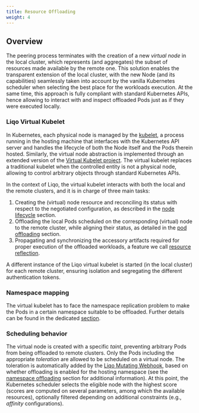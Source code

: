 ```yaml
---
title: Resource Offloading
weight: 4
---
```


## Overview

The peering process terminates with the creation of a new *virtual node* in the local cluster, which represents (and aggregates) the subset of resources made available by the remote one.
This solution enables the transparent extension of the local cluster, with the new Node (and its capabilities) seamlessly taken into account by the vanilla Kubernetes scheduler when selecting the best place for the workloads execution.
At the same time, this approach is fully compliant with standard Kubernetes APIs, hence allowing to interact with and inspect offloaded Pods just as if they were executed locally.

### Liqo Virtual Kubelet

In Kubernetes, each physical node is managed by the [kubelet](https://kubernetes.io/docs/reference/command-line-tools-reference/kubelet/), a process running in the hosting machine that interfaces with the Kubernetes API server and handles the lifecycle of both the Node itself and the Pods therein hosted.
Similarly, the virtual node abstraction is implemented through an extended version of the [Virtual Kubelet project](https://github.com/virtual-kubelet/virtual-kubelet#liqo-provider).
The virtual kubelet replaces a traditional kubelet when the controlled entity is not a physical node, allowing to control arbitrary objects through standard Kubernetes APIs.

In the context of Liqo, the virtual kubelet interacts with both the local and the remote clusters, and it is in charge of three main tasks:

1. Creating the (virtual) node resource and reconciling its status with respect to the negotiated configuration, as described in the [node lifecycle](/concepts/offloading/node-lifecycle) section.
2. Offloading the local Pods scheduled on the corresponding (virtual) node to the remote cluster, while aligning their status, as detailed in the [pod offloading](/concepts/offloading/pod-offloading) section.
3. Propagating and synchronizing the accessory artifacts required for proper execution of the offloaded workloads, a feature we call [resource reflection](/concepts/offloading/resource-reflection).

A different instance of the Liqo virtual kubelet is started (in the local cluster) for each remote cluster, ensuring isolation and segregating the different authentication tokens.

### Namespace mapping

The virtual kubelet has to face the namespace replication problem to make the Pods in a certain namespace suitable to be offloaded.
Further details can be found in the dedicated [section](/concepts/offloading/namespace-replication/#the-liqo-namespace-model).

### Scheduling behavior

The virtual node is created with a specific *taint*, preventing arbitrary Pods from being offloaded to remote clusters.
Only the Pods including the appropriate *toleration* are allowed to be scheduled on a virtual node.
The toleration is automatically added by the [Liqo Mutating Webhook](/concepts/offloading/mutating-webhook), based on whether offloading is enabled for the hosting namespace (see the [namespace offloading](/usage/namespace_offloading#introduction) section for additional information).
At this point, the Kubernetes scheduler selects the eligible node with the highest score (scores are computed on several parameters, among which the available resources), optionally filtered depending on additional constraints (e.g., *affinity* configurations).
